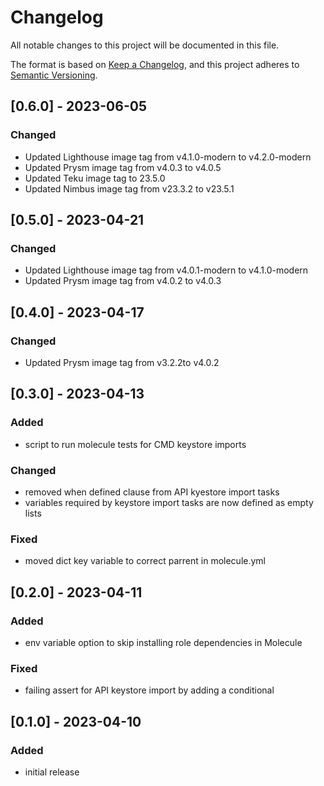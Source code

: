 # Changelog

All notable changes to this project will be documented in this file.

The format is based on [Keep a Changelog](https://keepachangelog.com/en/1.0.0/),
and this project adheres to [Semantic Versioning](https://semver.org/spec/v2.0.0.html).

## [0.6.0] - 2023-06-05

### Changed

- Updated Lighthouse image tag from v4.1.0-modern to v4.2.0-modern
- Updated Prysm image tag from v4.0.3 to v4.0.5
- Updated Teku image tag to 23.5.0
- Updated Nimbus image tag from v23.3.2 to v23.5.1

## [0.5.0] - 2023-04-21

### Changed

- Updated Lighthouse image tag from v4.0.1-modern to v4.1.0-modern
- Updated Prysm image tag from v4.0.2 to v4.0.3

## [0.4.0] - 2023-04-17

### Changed

- Updated Prysm image tag from v3.2.2to v4.0.2


## [0.3.0] - 2023-04-13

### Added

- script to run molecule tests for CMD keystore imports

### Changed

- removed when defined clause from API kyestore import tasks
- variables required by keystore import tasks are now defined as empty lists

### Fixed

- moved dict key variable to correct parrent in molecule.yml


## [0.2.0] - 2023-04-11

### Added

- env variable option to skip installing role dependencies in Molecule

### Fixed

- failing assert for API keystore import by adding a conditional


## [0.1.0] - 2023-04-10

### Added

- initial release
